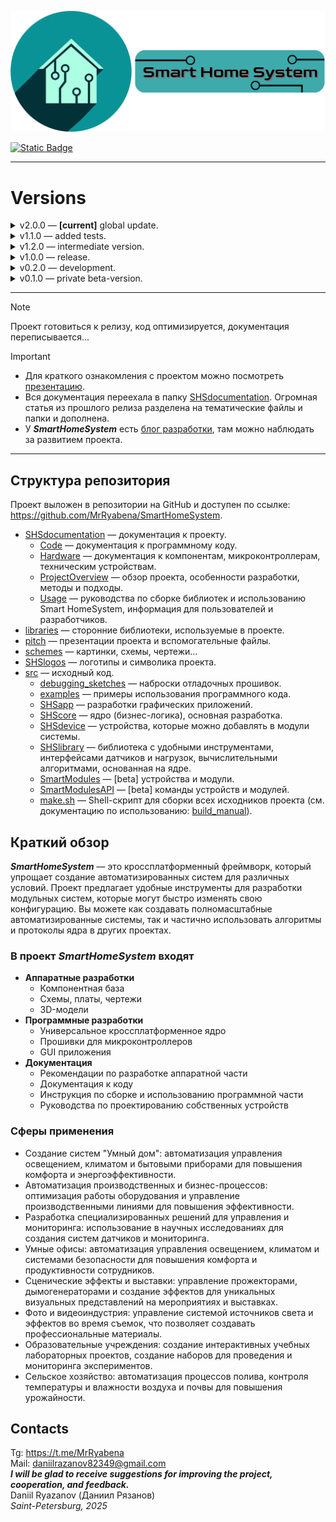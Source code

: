 ![logo](/SHSlogos/com.png)

[![Static Badge](https://img.shields.io/badge/Telegram-dev%20blog-blue)](https://t.me/SmartHomeSystem_dev)

---

<a id="versions"></a>

# Versions

<!---------------------------------- v2.0.0 ----------------------------------->

<details>
<summary>v2.0.0 — <b>[current]</b> global update.</summary>

<!-- # SmartHomeSystem v2.0.0 Release Notes -->

- **Build System**: Completed a comprehensive project build system using CMake and Shell.
- **Data Structures and Algorithms**: Added algorithms and containers for working with ordered data:
  - `shs::SortedBuf`: A container for working with ordered `std::vector`.
  - `shs_algorithms`: Template functions for searching, inserting, and deleting elements in containers.
- **Memory Management**: Improved memory handling with added move semantics.
- **SHSDTP Module**: Major changes, divided into components and expanded:
  - Component classes:
    - `shs::DTP`: A container class for linking data buses and API handlers.
    - `shs::DTPbus`: An abstract class for a data bus that accepts and sends messages.
    - `shs::DTPdiscover`: A class for discovering devices on a local network.
    - `shs::DTPless`: Comparison operators for search and sorting algorithms.
    - `shs::DTPpacket`: A class for creating, encrypting, and decrypting messages.
  - Fully tested.
- **Program Time**: Function names have been changed, optimized, bugs fixed, and tested.
- **Fixed-Point Numbers**: Created `shs::SimpleFixed`, a temporary implementation for convenience.
- **Network Module**:
  - Updated and debugged `shs::ControlWiFi`.
  - Added `shs::IP` class for storing and working with IP addresses.
  - Created and tested classes for working with Qt sockets:
    - `shs::qt::TcpSocket`
    - `shs::qt::UdpSocket`
  - `shs::TcpServer`: Updated functionality, debugged, and tested.
    - Automatically attaches clients to `shs::DTP`.
    - Configures clients to delete when the connection is closed.
  - `shs::TcpSocket`: Updated functionality, debugged, and tested.
    - Based on `shs::DTPbus`.
    - Automatic reconnection in case of connection loss.
    - Qt support.
  - **UDP Support**:
    - Created `shs::UDP`, providing an interface for working with UDP.
    - `shs::UdpBus`: Works with UDP as with `shs::DTPbus`.
    - `shs::UdpBroadcastBus`: Sending and receiving broadcast messages.
    - `shs::UdpMulticastBus`: Sending and receiving messages in a group.
- **Load Components**: Redesigned, debugged, and tested.
- **Types Module**: Developed from `shs_settings_private.h`.
- **Sensor Module**:
  - Redesigned, debugged, and tested.
  - Functionality changes:
    - `update()` must be called before getting the value.
    - `updateFast()`, if supported by the sensor, measures less accurately but faster.
    - Added error status.
    - Support for multiple metrics.
- **Undebugged Components**:
  - `shs::StreamBus`: Not debugged, has bugs. Support and development expected in future versions.
  - `shs::EventTracker`: Has bugs and errors.
- **Unused Components**:
  - `shs::CreateProcess`: The class creates a process from function pointer templates.
  - `shs::MutexSafe`: Component of an unused OS module.
- **Underdeveloped Components**:
  - `shs::Time`: Unix time storage and parsing (not developed).

</details>

<!---------------------------------- v1.1.0 ----------------------------------->

<details>
<summary>v1.1.0 — added tests.</summary>

- Tests have been written and conducted, created the library SHStests.
- A random number generator (shs::Random) has been created.
- Development of a project assembly system.
- shs::ByteCollecor: fixed a critical error in functions get() and reserve().
- shs::CRC: now the function crcBuf(..) writes the result to a variable crc.
- The synchronizer has been replaced with a make.sh.

![SHScore-changes-v1_1_0](/schemes/SHScore-changes/SHScore-changes-v1_1_0.png)

</details>

<!---------------------------------- v1.2.0 ----------------------------------->

<details>
<summary>v1.2.0 — intermediate version.</summary>

- A file system has been developed [beta]:
  - shs::FSAbstract and shs::FileAbstract — interface classes.
  - shs::FS — file system class.
  - shs::File — file class.
  - shs::SHSF — [beta] Smart Home System File (.shsf). It has errors now.</br>
    _*note: The File System is poorly tested and isn't fully developed.*_
- Developed a new ID-type SHSID.
- Added SHSversion.h.
- An important version for the further development of the project.

![SHScore-changes-v1_2_0](/schemes/SHScore-changes/SHScore-changes-v1_2_0.png)

</details>

<!---------------------------------- v1.0.0 ----------------------------------->

<details>
<summary>v1.0.0 — release.</summary>

- [See release](https://github.com/MrRyabena/SmartHomeSystem/releases/tag/v1.x.x)
- New core architecture.
- New library.
- The documentation has been completed.
- The SHScore has not been tested.
- The demo version is incomplete.
- Tests and additions are expected.

</details>

<!---------------------------------- v0.2.0 ----------------------------------->

<details>
<summary>v0.2.0 — development.</summary>
</details>

<!---------------------------------- v0.1.0 ----------------------------------->

<details>
<summary>v0.1.0 — private beta-version.</summary>
</details>

<!----------------------------------------------------------------------------->

---
> [!NOTE]
> Проект готовиться к релизу, код оптимизируется, документация переписывается...

> [!IMPORTANT]
>
> - Для краткого ознакомления с проектом можно посмотреть [презентацию](pitch/SmartHomeSystem.pdf).
> - Вся документация переехала в папку [SHSdocumentation](SHSdocumentation/). Огромная статья из прошлого релиза разделена на тематические файлы и папки и дополнена.
> - У **_SmartHomeSystem_** есть [блог разработки](https://t.me/SmartHomeSystem_dev), там можно наблюдать за развитием проекта.
>

---

## Структура репозитория

Проект выложен в репозитории на GitHub и доступен по ссылке: <https://github.com/MrRyabena/SmartHomeSystem>.</br>

- [SHSdocumentation](SHSdocumentation/) — документация к проекту.
  - [Code](SHSdocumentation/Code/) — документация к программному коду.
  - [Hardware](SHSdocumentation/Hardware/) — документация к компонентам, микроконтроллерам, техническим устройствам.
  - [ProjectOverview](SHSdocumentation/ProjectOverview/) — обзор проекта, особенности разработки, методы и подходы.
  - [Usage](SHSdocumentation/Usage/) — руководства по сборке библиотек и использованию Smart HomeSystem, информация для пользователей и разработчиков.
- [libraries](libraries/) — сторонние библиотеки, используемые в проекте.
- [pitch](pitch/) — презентации проекта и вспомогательные файлы.
- [schemes](schemes/) — картинки, схемы, чертежи...
- [SHSlogos](SHSlogos/) — логотипы и символика проекта.
- [src](src/) — исходный код.
  - [debugging_sketches](src/debugging_sketches/) — наброски отладочных прошивок.
  - [examples](src/examples/) — примеры использования программного кода.
  - [SHSapp](src/SHSapp/) — разработки графических приложений.
  - [SHScore](src/SHScore/) — ядро (бизнес-логика), основная разработка.
  - [SHSdevice](src/SHSdevice/) — устройства, которые можно добавлять в модули системы.
  - [SHSlibrary](src/SHSlibrary/) — библиотека с удобными инструментами, интерфейсами датчиков и нагрузок, вычислительными алгоритмами, основанная на ядре.
  - [SmartModules](src/SmartModules/) — [beta] устройства и модули.
  - [SmartModulesAPI](src/SmartModulesAPI/) — [beta] команды устройств и модулей.
  - [make.sh](src/make.sh) — Shell-скрипт для сборки всех исходников проекта (см. документацию по использованию: [build_manual](./SHSdocumentation/Usage/build_manual.md)).

## Краткий обзор

**_SmartHomeSystem_** — это кроссплатформенный фреймворк, который упрощает создание автоматизированных систем для различных условий. Проект предлагает удобные инструменты для разработки модульных систем, которые могут быстро изменять свою конфигурацию. Вы можете как создавать полномасштабные автоматизированные системы, так и частично использовать алгоритмы и протоколы ядра в других проектах.

### В проект <b><i>SmartHomeSystem</b></i> входят

- **Аппаратные разработки**
  - Компонентная база
  - Схемы, платы, чертежи
  - 3D-модели
- **Программные разработки**
  - Универсальное кроссплатформенное ядро
  - Прошивки для микроконтроллеров
  - GUI приложения
- **Документация**
  - Рекомендации по разработке аппаратной части
  - Документация к коду
  - Инструкция по сборке и использованию программной части
  - Руководства по проектированию собственных устройств

### Сферы применения

- Создание систем "Умный дом": автоматизация управления освещением, климатом и бытовыми приборами для повышения комфорта и энергоэффективности.
- Автоматизация производственных и бизнес-процессов: оптимизация работы оборудования и управление производственными линиями для повышения эффективности.
- Разработка специализированных решений для управления и мониторинга: использование в научных исследованиях для создания систем датчиков и мониторинга.
- Умные офисы: автоматизация управления освещением, климатом и системами безопасности для повышения комфорта и продуктивности сотрудников.
- Сценические эффекты и выставки: управление прожекторами, дымогенераторами и создание эффектов для уникальных визуальных представлений на мероприятиях и выставках.
- Фото и видеоиндустрия: управление системой источников света и эффектов во время съемок, что позволяет создавать профессиональные материалы.
- Образовательные учреждения: создание интерактивных учебных лабораторных проектов, создание наборов для проведения и мониторинга экспериментов.
- Сельское хозяйство: автоматизация процессов полива, контроля температуры и влажности воздуха и почвы для повышения урожайности.

## Contacts

Tg: <https://t.me/MrRyabena></br>
Mail: <daniilrazanov82349@gmail.com></br>
_**I will be glad to receive suggestions for improving the project, cooperation, and feedback.**_</br>
Daniil Ryazanov (Даниил Рязанов)</br>
_Saint-Petersburg, 2025_</br>
